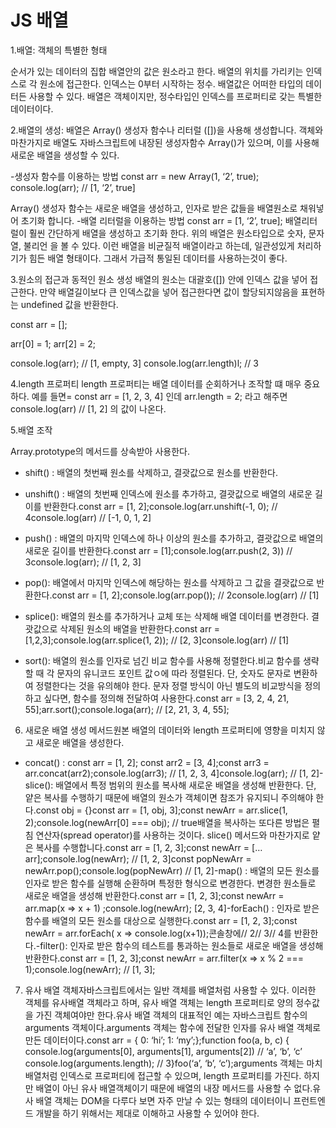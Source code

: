 # JS 배열

1.배열:
객체의 특별한 형태

순서가 있는 데이터의 집합
배열안의 값은 원소라고 한다.
배열의 위치를 가리키는 인덱스로 각 원소에 접근한다.
인덱스는 0부터 시작하는 정수. 배열값은 어떠한 타입의 데이터든 사용할 수 있다.
배열은 객체이지만, 정수타입인 인덱스를 프로퍼티로 갖는 특별한 데이터이다.

2.배열의 생성:
배열은 Array() 생성자 함수나 리터럴 ([])을 사용해 생성합니다.
객체와 마찬가지로 배열도 자바스크립트에 내장된 생성자함수 Array()가 있으며, 이를 사용해 새로운 배열을 생성할 수 있다.

-생성자 함수를 이용하는 방법
const arr = new Array(1, ‘2’, true);
console.log(arr); // [1, ‘2’, true]

Array() 생성자 함수는 새로운 배열을 생성하고, 인자로 받은 값들을 배열원소로 채워넣어 초기화 합니다. -배열 리터럴을 이용하는 방법
const arr = [1, ‘2’, true];
배열리터럴이 훨씬 간단하게 배열을 생성하고 초기화 한다.
위의 배열은 원소타입으로 숫자, 문자열, 불리언 을 볼 수 있다. 이런 배열을 비균질적 배열이라고 하는데, 일관성있게 처리하기가 힘든 배열 형태이다. 그래서 가급적 통일된 데이터를 사용하는것이 좋다.

3.원소의 접근과 동적인 원소 생성
배열의 원소는 대괄호([]) 안에 인덱스 값을 넣어 접근한다. 만약 배열길이보다 큰 인덱스값을 넣어 접근한다면 값이 할당되지않음을 표현하는 undefined 값을 반환한다.

const arr = [];

arr[0] = 1;
arr[2] = 2;

console.log(arr); // [1, empty, 3]
console.log(arr.length)l; // 3

4.length 프로퍼티
length 프로퍼티는 배열 데이터를 순회하거나 조작할 떄 매우 중요하다.
예를 들면=
const arr = [1, 2, 3, 4] 인데
arr.length = 2;
라고 해주면 console.log(arr) // [1, 2] 의 값이 나온다.

5.배열 조작

Array.prototype의 메서드를 상속받아 사용한다.

- shift() : 배열의 첫번째 원소를 삭제하고, 결괏값으로 원소를 반환한다.

- unshift() : 배열의 첫번째 인덱스에 원소를 추가하고, 결괏값으로 배열의 새로운 길이를 반환한다.const arr = [1, 2];console.log(arr.unshift(-1, 0); // 4console.log(arr) // [-1, 0, 1, 2]

- push() : 배열의 마지막 인덱스에 하나 이상의 원소를 추가하고, 결괏값으로 배열의 새로운 길이를 반환한다.const arr = [1];console.log(arr.push(2, 3)) // 3console.log(arr); // [1, 2, 3]

- pop(): 배열에서 마지막 인덱스에 해당하는 원소를 삭제하고 그 값을 결괏값으로 반환한다.const arr = [1, 2];console.log(arr.pop()); // 2console.log(arr) // [1]

- splice(): 배열의 원소를 추가하거나 교체 또는 삭제해 배열 데이터를 변경한다. 결괏값으로 삭제된 원소의 배열을 반환한다.const arr = [1,2,3];console.log(arr.splice(1, 2)); // [2, 3]console.log(arr) // [1]

- sort(): 배열의 원소를 인자로 넘긴 비교 함수를 사용해 정렬한다.비교 함수를 생략할 때 각 문자의 유니코드 포인트 값ㅇ에 따라 정렬된다. 단, 숫자도 문자로 변환하여 정렬한다는 것을 유의해야 한다. 문자 정렬 방식이 아닌 별도의 비교방식을 정의하고 싶다면, 함수를 정의해 전달하여 사용한다.const arr = [3, 2, 4, 21, 55];arr.sort();console.loga(arr); // [2, 21, 3, 4, 55];

6. 새로운 배열 생성 메서드원본 배열의 데이터와 length 프로퍼티에 영향을 미치지 않고 새로운 배열을 생성한다.

- concat() :
  const arr = [1, 2];
  const arr2 = [3, 4];const arr3 = arr.concat(arr2);console.log(arr3); // [1, 2, 3, 4]console.log(arr); // [1, 2]-slice(): 배열에서 특정 범위의 원소를 복사해 새로운 배열을 생성해 반환한다. 단, 얕은 복사를 수행하기 때문에 배열의 원소가 객체이면 참조가 유지되니 주의해야 한다.const obj = {}const arr = [1, obj, 3];const newArr = arr.slice(1, 2);console.log(newArr[0] === obj); // true배열을 복사하는 또다른 방법은 펼침 연산자(spread operator)를 사용하는 것이다. slice() 메서드와 마찬가지로 얕은 복사를 수행합니다.const arr = [1, 2, 3];const newArr = […arr];console.log(newArr); // [1, 2, 3]const popNewArr = newArr.pop();console.log(popNewArr) // [1, 2]-map() : 배열의 모든 원소를 인자로 받은 함수를 실행해 순환하며 특정한 형식으로 변경한다. 변경한 원소들로 새로운 배열을 생성해 반환한다.const arr = [1, 2, 3];const newArr = arr.map(x => x + 1) ;console.log(newArr); [2, 3, 4]-forEach() : 인자로 받은 함수를 배열의 모든 원소를 대상으로 실행한다.const arr = [1, 2, 3];const newArr = arr.forEach( x => console.log(x+1));콘솔창에// 2// 3// 4를 반환한다.-filter(): 인자로 받은 함수의 테스트를 통과하는 원소들로 새로운 배열을 생성해 반환한다.const arr = [1, 2, 3];const newArr = arr.filter(x => x % 2 === 1);console.log(newArr); // [1, 3];

7. 유사 배열 객체자바스크립트에서는 일반 객체를 배열처럼 사용할 수 있다. 이러한 객체를 유사배열 객체라고 하며, 유사 배열 객체는 length 프로퍼티로 양의 정수값을 가진 객체여야만 한다.유사 배열 객체의 대표적인 예는 자바스크립트 함수의 arguments 객체이다.arguments 객체는 함수에 전달한 인자를 유사 배열 객체로 만든 데이터이다.const arr = { 0: ‘hi’; 1: ‘my’;};function foo(a, b, c) { console.log(arguments[0], arguments[1], arguments[2]) // ‘a’, ‘b’, ‘c’ console.log(arguments.length); // 3}foo(‘a’, ‘b’, ‘c’);arguments 객체는 마치 배열처럼 인덱스로 프로퍼티에 접근할 수 있으며, length 프로퍼티를 가진다. 하지만 배열이 아닌 유사 배열객체이기 때문에 배열의 내장 메서드를 사용할 수 없다.유사 배열 객체는 DOM을 다루다 보면 자주 만날 수 있는 형태의 데이터이니 프런트엔드 개발을 하기 위해서는 제대로 이해하고 사용할 수 있어야 한다.
